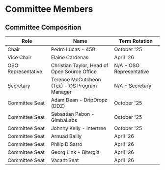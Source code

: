 # Committee Members

## Committee Composition



| Role               | Name                                           | Term Rotation            |
| ------------------ | ---------------------------------------------- | ------------------------ |
| Chair              | Pedro Lucas - 45B                              | October '25              |
| Vice Chair         | Elaine Cardenas                                | April '26                |
| OSO Representative | Christian Taylor, Head of Open Source Office   | N/A - OSO Representative |
| Secretary          | Terence McCutcheon (Tex) -  OS Program Manager | N/A - Secretary          |
| Committee Seat     | Adam Dean - DripDropz (DDZ)                    | October '25              |
| Committee Seat     | Sebastian Pabon - GimbaLabs                    | October '25              |
| Committee Seat     | Johnny Kelly - Intertree                       | October '25              |
| Committee Seat     | Arnuad Bailly                                  | April '26                |
| Committee Seat     | Philip DiSarro                                 | April '26                |
| Committee Seat     | Georg Link - Bitergia                          | April '26                |
| Committee Seat     | Vacant Seat                                    | April '26                |

